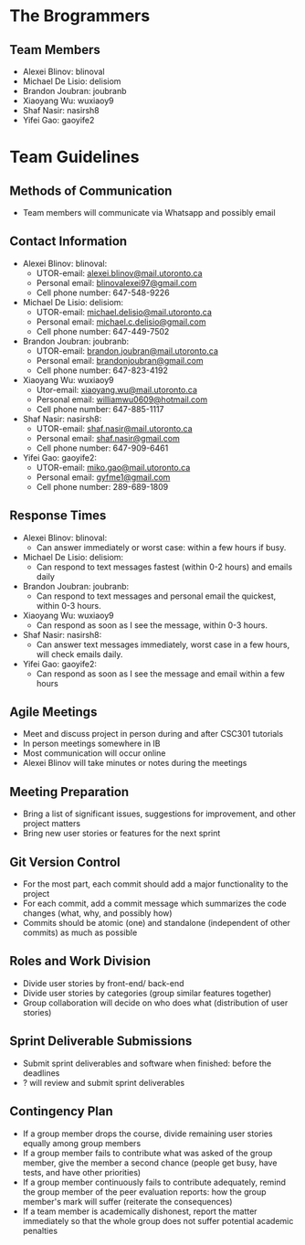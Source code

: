 # The Brogrammers
## Team Members
- Alexei Blinov: blinoval
- Michael De Lisio: delisiom
- Brandon Joubran: joubranb
- Xiaoyang Wu: wuxiaoy9
- Shaf Nasir: nasirsh8
- Yifei Gao: gaoyife2

# Team Guidelines
## Methods of Communication
- Team members will communicate via Whatsapp and possibly email

## Contact Information
- Alexei Blinov: blinoval:
  - UTOR-email: alexei.blinov@mail.utoronto.ca
  - Personal email: blinovalexei97@gmail.com
  - Cell phone number: 647-548-9226
- Michael De Lisio: delisiom:
  - UTOR-email: michael.delisio@mail.utoronto.ca
  - Personal email: michael.c.delisio@gmail.com
  - Cell phone number: 647-449-7502
- Brandon Joubran: joubranb: 
  - UTOR-email: brandon.joubran@mail.utoronto.ca
  - Personal email: brandonjoubran@gmail.com
  - Cell phone number: 647-823-4192
- Xiaoyang Wu: wuxiaoy9
  - Utor-email: xiaoyang.wu@mail.utoronto.ca
  - Personal email: williamwu0609@hotmail.com
  - Cell phone number: 647-885-1117
- Shaf Nasir: nasirsh8:
  - UTOR-email: shaf.nasir@mail.utoronto.ca
  - Personal email: shaf.nasir@gmail.com
  - Cell phone number: 647-909-6461
- Yifei Gao: gaoyife2:
  - UTOR-email: miko.gao@mail.utoronto.ca
  - Personal email: gyfme1@gmail.com
  - Cell phone number: 289-689-1809

## Response Times
- Alexei Blinov: blinoval:
  - Can answer immediately or worst case: within a few hours if busy.
- Michael De Lisio: delisiom:
  - Can respond to text messages fastest (within 0-2 hours) and emails daily 
- Brandon Joubran: joubranb:
  - Can respond to text messages and personal email the quickest, within 0-3 hours.
- Xiaoyang Wu: wuxiaoy9
  - Can respond as soon as I see the message, within 0-3 hours.
- Shaf Nasir: nasirsh8:
  - Can answer text messages immediately, worst case in a few hours, will check emails daily.
- Yifei Gao: gaoyife2:
  - Can respond as soon as I see the message and email within a few hours

## Agile Meetings
- Meet and discuss project in person during and after CSC301 tutorials
- In person meetings somewhere in IB
- Most communication will occur online
- Alexei Blinov will take minutes or notes during the meetings
 
## Meeting Preparation
- Bring a list of significant issues, suggestions for improvement, and other project matters
- Bring new user stories or features for the next sprint

## Git Version Control
- For the most part, each commit should add a major functionality to the project
- For each commit, add a commit message which summarizes the code changes (what, why, and possibly how)
- Commits should be atomic (one) and standalone (independent of other commits) as much as possible 

## Roles and Work Division
- Divide user stories by front-end/ back-end
- Divide user stories by categories (group similar features together)
- Group collaboration will decide on who does what (distribution of user stories)

## Sprint Deliverable Submissions
- Submit sprint deliverables and software when finished: before the deadlines
- ? will review and submit sprint deliverables

## Contingency Plan
- If a group member drops the course, divide remaining user stories equally among group members
- If a group member fails to contribute what was asked of the group member, give the member a second chance (people get busy, have tests, and have other priorities)
- If a group member continuously fails to contribute adequately, remind the group member of the peer evaluation reports:
how the group member's mark will suffer (reiterate the consequences)
- If a team member is academically dishonest, report the matter immediately so that the whole group does not suffer potential academic penalties
